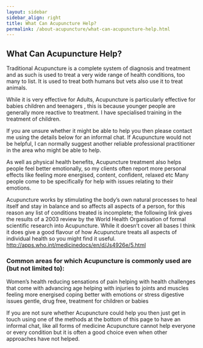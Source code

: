 ```yaml
---
layout: sidebar
sidebar_align: right
title: What Can Acupuncture Help?
permalink: /about-acupuncture/what-can-acupuncture-help.html
---
```


## What Can Acupuncture Help?

Traditional Acupuncture is a complete system of diagnosis and treatment and as such is used to treat a very wide range of health conditions, too many to list. It is used to treat both humans but vets also use it to treat animals. 

While it is very effective for Adults, Acupuncture is particularly effective for babies children and teenagers , this is because younger people are generally more reactive to treatment. I have specialised training in the treatment of children. 

If you are unsure whether it might be able to help you then please contact me using the details below for an informal chat. If Acupuncture would not be helpful, I can normally suggest another reliable professional practitioner in the area who might be able to help.

As well as physical health benefits,  Acupuncture treatment also helps people feel better emotionally, so my clients often report more personal effects like feeling more energised, content, confident, relaxed etc Many people come to be specifically for help with issues relating to their emotions.

Acupuncture works by stimulating the body’s own natural processes to heal itself and stay in balance and so affects all aspects of a person, for this reason any list of conditions treated is incomplete;  the following link gives the results of a 2003 review by the World Health Organisation of formal scientific research into Acupuncture. While it doesn’t cover all bases I think it does give a good flavour of how Acupuncture treats all aspects of individual health so you might find it useful.
http://apps.who.int/medicinedocs/en/d/Js4926e/5.html


### Common areas for which Acupuncture is commonly used are (but not limited to):

Women’s health
reducing sensations of pain
helping with  health challenges that come with advancing age
helping with injuries to joints and muscles
feeling more energised
coping better with emotions or stress
digestive issues
gentle, drug free, treatment for children or babies


If you are not sure whether Acupuncture could help you then just get in touch using one of the methods at the bottom of this page to have an informal chat, like all forms of medicine Acupuncture cannot help everyone or every condition but it is often a good choice even when other approaches have not helped.

